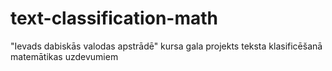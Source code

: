 # text-classification-math
"Ievads dabiskās valodas apstrādē" kursa gala projekts teksta klasificēšanā matemātikas uzdevumiem
